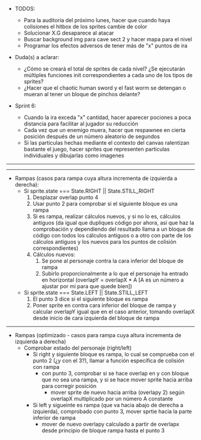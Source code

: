 - TODOS:
    - Para la auditoría del próximo lunes, hacer que cuando haya colisiones el hitbox de los sprites cambie de color
    - Solucionar X.G desaparece al atacar
    - Buscar background img para cave sect 2 y hacer mapa para el nivel
    - Programar los efectos adversos de tener más de "x" puntos de ira

- Duda(s) a aclarar:
    - ¿Cómo se creará el total de sprites de cada nivel? ¿Se ejecutarán múltiples funciones init correspondientes a cada uno de los tipos de sprites?
    - ¿Hacer que el chaotic human sword y el fast worm se detengan o mueran al tener un bloque de pinchos delante?

- Sprint 6:
    - Cuando la ira exceda "x" cantidad, hacer aparecer pociones a poca distancia para facilitar al jugador su reducción
    - Cada vez que un enemigo muera, hacer que respawnee en cierta posición después de un número aleatorio de segundos
    - Si las particulas hechas mediante el contexto del canvas ralentizan bastante el juego, hacer sprites que representen particulas individuales y dibujarlas como imagenes

-----------------
-----------------

- Rampas (casos para rampa cuya altura incrementa de izquierda a derecha):
    - Si sprite.state === State.RIGHT || State.STILL_RIGHT
        1. Desplazar overlap punto 4
        2. Usar punto 2 para comprobar si el siguiente bloque es una rampa
        3. Si es rampa, realizar cálculos nuevos, y si no lo es, cálculos antiguos (da igual que dupliques código por ahora, así que haz la comprobación y dependiendo del resultado llama a un bloque de código con todos los cálculos antiguos o a otro con parte de los cálculos antiguos y los nuevos para los puntos de colisión correspondientes)
        4. Cálculos nuevos:
            1. Se pone al personaje contra la cara inferior del bloque de rampa
            2. Subirlo proporcionalmente a lo que el personaje ha entrado en horizontal (overlapY = overlapX * A [A es un número a ajustar por mí para que quede bien])
    - Si sprite.state === State.LEFT || State.STILL_LEFT
        1. El punto 3 dice si el siguiente bloque es rampa
        2. Poner sprite en contra cara inferior del bloque de rampa y calcular overlapY igual que en el caso anterior, tomando overlapX desde inicio de cara izquierda del bloque de rampa

--------

- Rampas (optimizado - casos para rampa cuya altura incrementa de izquierda a derecha)
    - Comprobar estado del personaje (right/left)
        - Si right y siguiente bloque es rampa, lo cual se comprueba con el punto 2 (¿y con el 3?), llamar a función específica de colisión con rampa
            - con punto 3, comprobar si se hace overlap en y con bloque que no sea una rampa, y si se hace mover sprite hacia arriba para corregir posición
                - mover sprite de nuevo hacia arriba (overlapy 2) según overlapX multiplicado por un número A constante
        - Si left y sigueinte es rampa (que va hacia abajo de derecha a izquierda), comprobado con punto 3, mover sprtie hacia la parte inferior de rampa
            - mover de nuevo overlapy calculado a partir de overlapx desde principio de bloque rampa hasta el punto 3